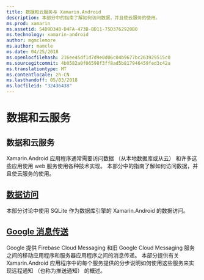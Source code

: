 ```yaml
---
title: 数据和云服务与 Xamarin.Android
description: 本部分中的指南了解如何访问数据，并且使云服务的使用。
ms.prod: xamarin
ms.assetid: 54D9D34B-D4FA-473B-BD11-75D3762920B0
ms.technology: xamarin-android
author: mgmclemore
ms.author: mamcle
ms.date: 04/25/2018
ms.openlocfilehash: 216ee45df1d7d9e0d06c04b9677bc263929515c0
ms.sourcegitcommit: 4b0582a0f06598f3ff8ad5b817946459fed3c42a
ms.translationtype: MT
ms.contentlocale: zh-CN
ms.lasthandoff: 05/03/2018
ms.locfileid: "32436438"
---
```

# <a name="data-and-cloud-services"></a>数据和云服务

## <a name="data-and-cloud-services"></a>数据和云服务

Xamarin.Android 应用程序通常需要访问数据 （从本地数据库或从云） 和许多这些应用使用 web 服务使用各种技术实现。 本部分中的指南了解如何访问数据，并且使云服务的使用。

## <a name="data-accessandroiddata-clouddata-accessindexmd"></a>[数据访问](~/android/data-cloud/data-access/index.md)

本部分讨论中使用 SQLite 作为数据库引擎的 Xamarin.Android 的数据访问。
 
## <a name="google-messagingandroiddata-cloudgoogle-messagingindexmd"></a>[Google 消息传送](~/android/data-cloud/google-messaging/index.md)

Google 提供 Firebase Cloud Messaging 和旧 Google Cloud Messaging 服务之间的移动应用程序和服务器应用程序之间的消息传递。 本部分提供有关 Xamarin.Android 应用程序中的每个服务提供的分步说明如何使用这些服务来实现远程通知 （也称为推送通知） 的概述。


